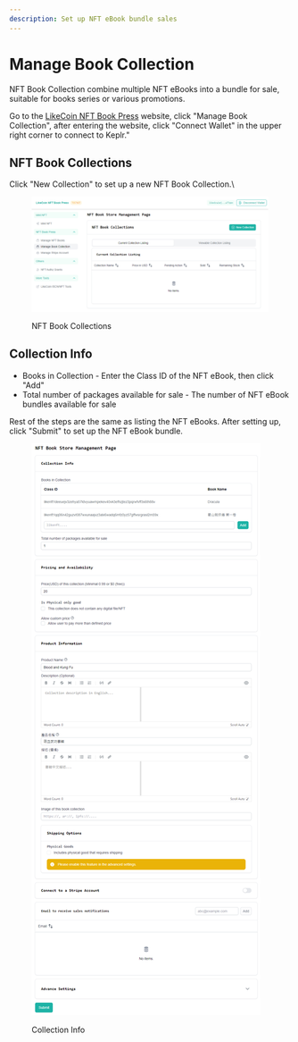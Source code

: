 ```yaml
---
description: Set up NFT eBook bundle sales
---
```


# Manage Book Collection

NFT Book Collection combine multiple NFT eBooks into a bundle for sale, suitable for books series or various promotions.

Go to the [LikeCoin NFT Book Press](https://likecoin.github.io/nft-book-press/) website, click "Manage Book Collection", after entering the website, click "Connect Wallet" in the upper right corner to connect to Keplr."

## NFT Book Collections <a href="#nft-book-collections" id="nft-book-collections"></a>

Click "New Collection" to set up a new NFT Book Collection.\


<figure><img src="../../.gitbook/assets/Manage Book Collection 1.png" alt=""><figcaption><p>NFT Book Collections</p></figcaption></figure>

## Collection Info <a href="#collection-info" id="collection-info"></a>

* Books in Collection - Enter the Class ID of the NFT eBook, then click "Add"
* Total number of packages available for sale - The number of NFT eBook bundles available for sale

Rest of the steps are the same as listing the NFT eBooks. After setting up, click "Submit" to set up the NFT eBook bundle.

<figure><img src="../../.gitbook/assets/Manage Book Collection 2.png" alt=""><figcaption><p>Collection Info</p></figcaption></figure>
